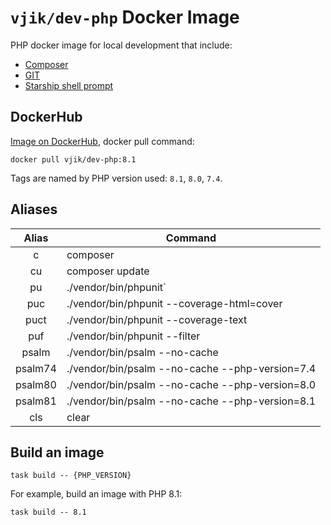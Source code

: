 # `vjik/dev-php` Docker Image

PHP docker image for local development that include:

- [Composer](https://getcomposer.org/)
- [GIT](https://git-scm.com/)
- [Starship shell prompt](https://starship.rs/)

## DockerHub

[Image on DockerHub](https://hub.docker.com/r/vjik/dev-php), docker pull command:

```shell
docker pull vjik/dev-php:8.1
```

Tags are named by PHP version used: `8.1`, `8.0`, `7.4`.

## Aliases

|  Alias  | Command                                         |
|:-------:|-------------------------------------------------|
|    c    | composer                                        |
|   cu    | composer update                                 |
|   pu    | ./vendor/bin/phpunit`                           |
|   puc   | ./vendor/bin/phpunit --coverage-html=cover      |
|  puct   | ./vendor/bin/phpunit --coverage-text            |
|   puf   | ./vendor/bin/phpunit --filter                   |
|  psalm  | ./vendor/bin/psalm --no-cache                   |
| psalm74 | ./vendor/bin/psalm --no-cache --php-version=7.4 |
| psalm80 | ./vendor/bin/psalm --no-cache --php-version=8.0 |
| psalm81 | ./vendor/bin/psalm --no-cache --php-version=8.1 |
|   cls   | clear                                           |

## Build an image

```shell
task build -- {PHP_VERSION}
```

For example, build an image with PHP 8.1:

```shell
task build -- 8.1
```
